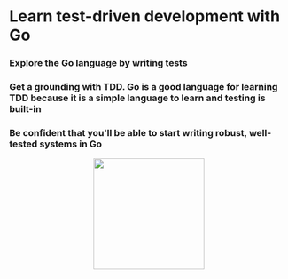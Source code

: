 # Learn test-driven development with Go
### Explore the Go language by writing tests
### Get a grounding with TDD. Go is a good language for learning TDD because it is a simple language to learn and testing is built-in
### Be confident that you'll be able to start writing robust, well-tested systems in Go
<p align="center">
 <img src="https://cdn.worldvectorlogo.com/logos/gopher.svg" width="200">
 </p>